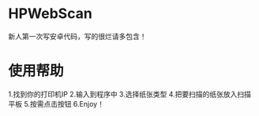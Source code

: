 # HPWebScan
 新人第一次写安卓代码，写的很烂请多包含！
 
# 使用帮助
 1.找到你的打印机IP
 2.输入到程序中
 3.选择纸张类型
 4.把要扫描的纸张放入扫描平板
 5.按需点击按钮
 6.Enjoy！
